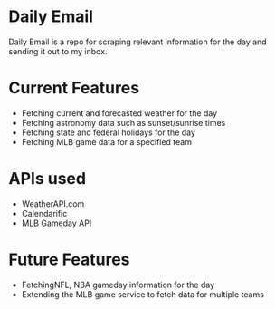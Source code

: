 # Daily Email

Daily Email is a repo for scraping relevant information for the day and sending it out to my inbox.

# Current Features

- Fetching current and forecasted weather for the day
- Fetching astronomy data such as sunset/sunrise times
- Fetching state and federal holidays for the day
- Fetching MLB game data for a specified team

# APIs used

- WeatherAPI.com
- Calendarific
- MLB Gameday API

# Future Features

- FetchingNFL, NBA gameday information for the day
- Extending the MLB game service to fetch data for multiple teams
